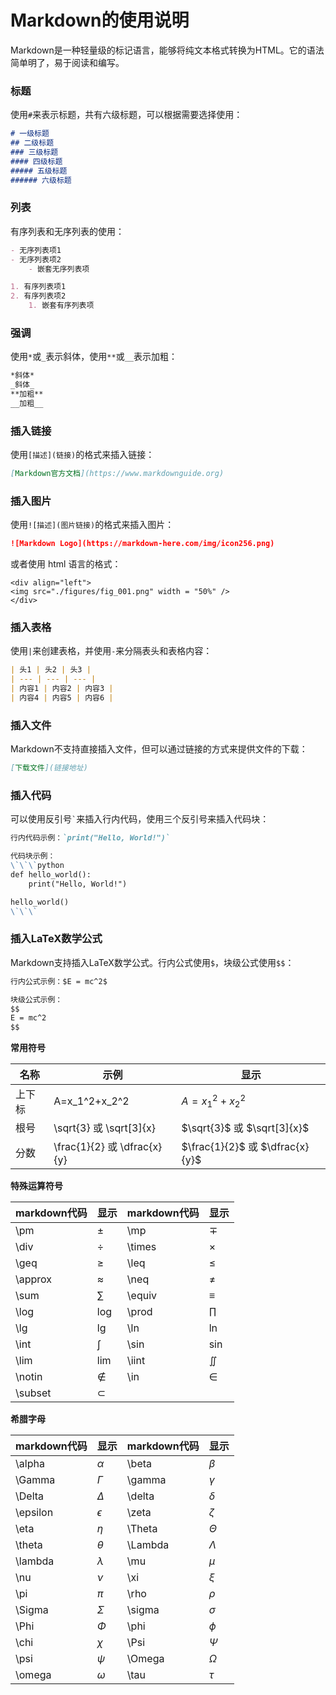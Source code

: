 
# Markdown的使用说明

Markdown是一种轻量级的标记语言，能够将纯文本格式转换为HTML。它的语法简单明了，易于阅读和编写。

### 标题
使用`#`来表示标题，共有六级标题，可以根据需要选择使用：

```markdown
# 一级标题
## 二级标题
### 三级标题
#### 四级标题
##### 五级标题
###### 六级标题
```

### 列表
有序列表和无序列表的使用：

```markdown
- 无序列表项1
- 无序列表项2
    - 嵌套无序列表项

1. 有序列表项1
2. 有序列表项2
    1. 嵌套有序列表项
```

### 强调
使用`*`或`_`表示斜体，使用`**`或`__`表示加粗：

```markdown
*斜体*
_斜体_
**加粗**
__加粗__
```

### 插入链接

使用`[描述](链接)`的格式来插入链接：

```markdown
[Markdown官方文档](https://www.markdownguide.org)
```

### 插入图片

使用`![描述](图片链接)`的格式来插入图片：

```markdown
![Markdown Logo](https://markdown-here.com/img/icon256.png)
```
或者使用 html 语言的格式：
```
<div align="left">
<img src="./figures/fig_001.png" width = "50%" />
</div>
```

### 插入表格

使用`|`来创建表格，并使用`-`来分隔表头和表格内容：

```markdown
| 头1 | 头2 | 头3 |
| --- | --- | --- |
| 内容1 | 内容2 | 内容3 |
| 内容4 | 内容5 | 内容6 |
```

### 插入文件

Markdown不支持直接插入文件，但可以通过链接的方式来提供文件的下载：

```markdown
[下载文件](链接地址)
```

### 插入代码

可以使用反引号`` ` ``来插入行内代码，使用三个反引号来插入代码块：

```markdown
行内代码示例：`print("Hello, World!")`

代码块示例：
\`\`\`python
def hello_world():
    print("Hello, World!")

hello_world()
\`\`\`
```

### 插入LaTeX数学公式

Markdown支持插入LaTeX数学公式。行内公式使用`$`，块级公式使用`$$`：

```markdown
行内公式示例：$E = mc^2$

块级公式示例：
$$
E = mc^2
$$
```

**常用符号**

| 名称  | 示例                 | 显示                       |
|-----|--------------------|--------------------------|
| 上下标 | A=x_1^2+x_2^2      | $A=x_1^2+x_2^2$          |
| 根号  | \sqrt{3} 或 \sqrt[3]{x} | $\sqrt{3}$ 或 $\sqrt[3]{x}$ |    
| 分数  | \frac{1}{2} 或 \dfrac{x}{y} | $\frac{1}{2}$ 或 $\dfrac{x}{y}$ |            

**特殊运算符号**

| markdown代码 | 显示        | markdown代码 | 显示 |
|------------|-----------|-|-|
| \pm        | $\pm$     | \mp | $\mp$ |
| \div       | $\div$    | \times | $\times$ |
| \geq       | $\geq$    | \leq | $\leq$ |
| \approx    | $\approx$ | \neq | $\neq$ |
| \sum       | $\sum$    | \equiv | $\equiv$ |
| \log       | $\log$    | \prod | $\prod$ |
| \lg        | $\lg$     | \ln | $\ln$ |
| \int       | $\int$    | \sin | $\sin$ |
| \lim       | $\lim$    | \iint | $\iint$ |
| \notin     | $\notin$  | \in | $\in$ |
| \subset    | $\subset$ | | |

**希腊字母**

| markdown代码 | 显示         | markdown代码 | 显示        |
|------------|------------|------------|-----------|
| \alpha     | $\alpha$   | \beta      | $\beta$   |
| \Gamma     | $\Gamma$   | \gamma     | $\gamma$  |
| \Delta     | $\Delta$   | \delta     | $\delta$  |
| \epsilon   | $\epsilon$ | \zeta      | $\zeta$   |
| \eta       | $\eta$     | \Theta     | $\Theta$  |
| \theta     | $\theta$   | \Lambda    | $\Lambda$ |
| \lambda    | $\lambda$  | \mu        | $\mu$     |
| \nu        | $\nu$      | \xi        | $\xi$     |
| \pi        | $\pi$      | \rho       | $\rho$    |
| \Sigma     | $\Sigma$   | \sigma     | $\sigma$  |
| \Phi       | $\Phi$     | \phi       | $\phi$    |
| \chi       | $\chi$     | \Psi       | $\Psi$    |
| \psi       | $\psi$     | \Omega     | $\Omega$  |
| \omega     | $\omega$   | \tau       | $\tau$    |
